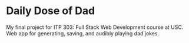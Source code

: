 # Daily Dose of Dad

My final project for ITP 303: Full Stack Web Development course at USC.  
Web app for generating, saving, and audibly playing dad jokes.
